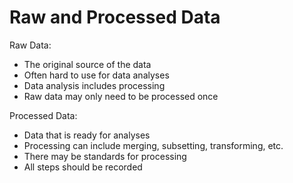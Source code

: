# Raw and Processed Data

Raw Data:
- The original source of the data
- Often hard to use for data analyses
- Data analysis includes processing
- Raw data may only need to be processed once

Processed Data:
- Data that is ready for analyses
- Processing can include merging, subsetting, transforming, etc.
- There may be standards for processing
- All steps should be recorded
